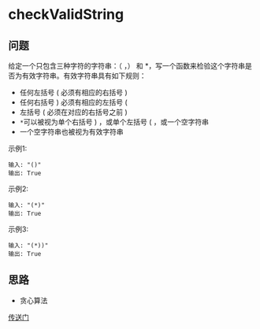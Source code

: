 # checkValidString

## 问题
给定一个只包含三种字符的字符串：（ ，） 和 *，写一个函数来检验这个字符串是否为有效字符串。有效字符串具有如下规则：

* 任何左括号 ( 必须有相应的右括号 )
* 任何右括号 ) 必须有相应的左括号 ( 
* 左括号 ( 必须在对应的右括号之前 )
* `*`可以被视为单个右括号 ) ，或单个左括号 ( ，或一个空字符串
* 一个空字符串也被视为有效字符串

示例1:
```
输入: "()"
输出: True
```

示例2:
```
输入: "(*)"
输出: True
```

示例3:
```
输入: "(*))"
输出: True
```

## 思路
* 贪心算法

[传送门](https://leetcode-cn.com/problems/valid-parenthesis-string/)

